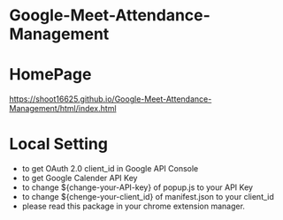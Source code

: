 # Google-Meet-Attendance-Management

# HomePage
https://shoot16625.github.io/Google-Meet-Attendance-Management/html/index.html

# Local Setting
- to get OAuth 2.0 client_id in Google API Console
- to get Google Calender API Key
- to change ${change-your-API-key} of popup.js to your API Key
- to change ${chenge-your-client_id} of manifest.json to your client_id
- please read this package in your chrome extension manager.